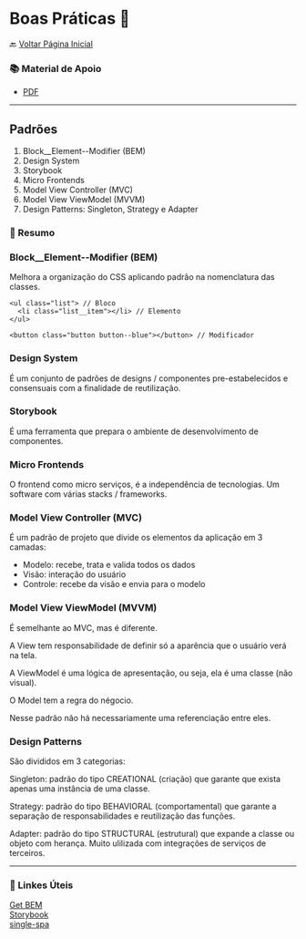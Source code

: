 # Boas Práticas 💪

🔙 [Voltar Página Inicial](https://github.com/brseghese/vtex-hiring-coders-3)

<h3>📚 Material de Apoio</h3>

- [PDF](https://drive.google.com/file/d/1-dTqNpLFhpF0y2RboIhAB-9cIvimk4iI/view)

---

## Padrões

<ol>
<li>Block__Element--Modifier (BEM)</li>
<li>Design System</li>
<li>Storybook</li>
<li>Micro Frontends</li>
<li>Model View Controller (MVC)</li>
<li>Model View ViewModel (MVVM)</li>
<li>Design Patterns: Singleton, Strategy e Adapter</li>
</ol>

### 📝​ Resumo

### Block\_\_Element--Modifier (BEM)

Melhora a organização do CSS aplicando padrão na nomenclatura das classes.

```
<ul class="list"> // Bloco
  <li class="list__item"></li> // Elemento
</ul>

<button class="button button--blue"></button> // Modificador
```

### Design System

É um conjunto de padrões de designs / componentes pre-estabelecidos e consensuais com a finalidade de reutilização.

### Storybook

É uma ferramenta que prepara o ambiente de desenvolvimento de componentes.

### Micro Frontends

O frontend como micro serviços, é a independência de tecnologias. Um software com várias stacks / frameworks.

### Model View Controller (MVC)

É um padrão de projeto que divide os elementos da aplicação em 3 camadas:

- Modelo: recebe, trata e valida todos os dados
- Visão: interação do usuário
- Controle: recebe da visão e envia para o modelo

### Model View ViewModel (MVVM)

É semelhante ao MVC, mas é diferente.

A View tem responsabilidade de definir só a aparência que o usuário verá na tela.

A ViewModel é uma lógica de apresentação, ou seja, ela é uma classe (não visual).

O Model tem a regra do négocio.

Nesse padrão não há necessariamente uma referenciação entre eles.

### Design Patterns

São divididos em 3 categorias:

Singleton: padrão do tipo CREATIONAL (criação) que garante que exista apenas uma instância de uma classe.

Strategy: padrão do tipo BEHAVIORAL (comportamental) que garante a separação de responsabilidades e reutilização das funções.

Adapter: padrão do tipo STRUCTURAL (estrutural) que expande a classe ou objeto com herança.
Muito ulilizada com integrações de serviços de terceiros.

---

### 🔗​ Linkes Úteis

[Get BEM](http://getbem.com/) <br>
[Storybook](https://storybook.js.org/docs/react/get-started/install) <br>
[single-spa](https://single-spa.js.org/)
